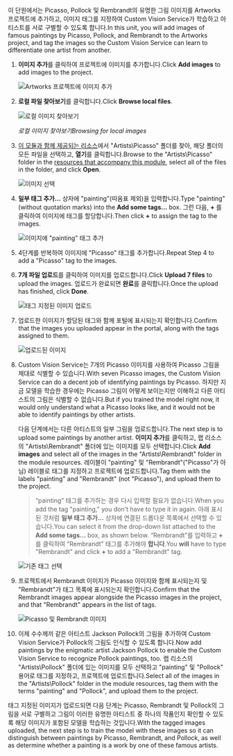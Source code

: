 <span data-ttu-id="1a646-101">이 단원에서는 Picasso, Pollock 및 Rembrandt의 유명한 그림 이미지를 Artworks 프로젝트에 추가하고, 이미지 태그를 지정하여 Custom Vision Service가 학습하고 아티스트를 서로 구별할 수 있도록 합니다.</span><span class="sxs-lookup"><span data-stu-id="1a646-101">In this unit, you will add images of famous paintings by Picasso, Pollock, and Rembrandt to the Artworks project, and tag the images so the Custom Vision Service can learn to differentiate one artist from another.</span></span>
  
1. <span data-ttu-id="1a646-102">**이미지 추가**를 클릭하여 프로젝트에 이미지를 추가합니다.</span><span class="sxs-lookup"><span data-stu-id="1a646-102">Click **Add images** to add images to the project.</span></span>

    ![Artworks 프로젝트에 이미지 추가](../media-draft/2-portal-click-add-images.png)

1. <span data-ttu-id="1a646-104">**로컬 파일 찾아보기**를 클릭합니다.</span><span class="sxs-lookup"><span data-stu-id="1a646-104">Click **Browse local files**.</span></span>

    ![로컬 이미지 찾아보기](../media-draft/2-portal-click-browse-local-files.png)

    <span data-ttu-id="1a646-106">_로컬 이미지 찾아보기_</span><span class="sxs-lookup"><span data-stu-id="1a646-106">_Browsing for local images_</span></span> 
 
1. <span data-ttu-id="1a646-107">[이 모듈과 함께 제공되는 리소스](https://a4r.blob.core.windows.net/public/cvs-resources.zip)에서 "Artists\Picasso" 폴더를 찾아, 해당 폴더의 모든 파일을 선택하고, **열기**를 클릭합니다.</span><span class="sxs-lookup"><span data-stu-id="1a646-107">Browse to the "Artists\Picasso" folder in the [resources that accompany this module](https://a4r.blob.core.windows.net/public/cvs-resources.zip), select all of the files in the folder, and click **Open**.</span></span>

    ![이미지 선택](../media-draft/2-fe-browse-picasso-01.png)

1. <span data-ttu-id="1a646-109">**일부 태그 추가...** 상자에 "painting"(따옴표 제외)을 입력합니다.</span><span class="sxs-lookup"><span data-stu-id="1a646-109">Type "painting" (without quotation marks) into the **Add some tags...** box.</span></span> <span data-ttu-id="1a646-110">그런 다음, **+** 를 클릭하여 이미지에 태그를 할당합니다.</span><span class="sxs-lookup"><span data-stu-id="1a646-110">Then click **+** to assign the tag to the images.</span></span>

    ![이미지에 "painting" 태그 추가](../media-draft/2-portal-add-tags-01.png)

1. <span data-ttu-id="1a646-112">4단계를 반복하여 이미지에 "Picasso" 태그를 추가합니다.</span><span class="sxs-lookup"><span data-stu-id="1a646-112">Repeat Step 4 to add a "Picasso" tag to the images.</span></span>

1. <span data-ttu-id="1a646-113">**7개 파일 업로드**를 클릭하여 이미지를 업로드합니다.</span><span class="sxs-lookup"><span data-stu-id="1a646-113">Click **Upload 7 files** to upload the images.</span></span> <span data-ttu-id="1a646-114">업로드가 완료되면 **완료**를 클릭합니다.</span><span class="sxs-lookup"><span data-stu-id="1a646-114">Once the upload has finished, click **Done**.</span></span>

    ![태그 지정된 이미지 업로드](../media-draft/2-upload-picasso-images.png)

1. <span data-ttu-id="1a646-116">업로드한 이미지가 할당된 태그와 함께 포털에 표시되는지 확인합니다.</span><span class="sxs-lookup"><span data-stu-id="1a646-116">Confirm that the images you uploaded appear in the portal, along with the tags assigned to them.</span></span>

    ![업로드된 이미지](../media-draft/2-portal-tagged-01.png)

1. <span data-ttu-id="1a646-118">Custom Vision Service는 7개의 Picasso 이미지를 사용하여 Picasso 그림을 제대로 식별할 수 있습니다.</span><span class="sxs-lookup"><span data-stu-id="1a646-118">With seven Picasso images, the Custom Vision Service can do a decent job of identifying paintings by Picasso.</span></span> <span data-ttu-id="1a646-119">하지만 지금 모델을 학습한 경우에는 Picasso 그림이 어떻게 보이는지만 이해하고 다른 아티스트의 그림은 식별할 수 없습니다.</span><span class="sxs-lookup"><span data-stu-id="1a646-119">But if you trained the model right now, it would only understand what a Picasso looks like, and it would not be able to identify paintings by other artists.</span></span>

    <span data-ttu-id="1a646-120">다음 단계에서는 다른 아티스트의 일부 그림을 업로드합니다.</span><span class="sxs-lookup"><span data-stu-id="1a646-120">The next step is to upload some paintings by another artist.</span></span> <span data-ttu-id="1a646-121">**이미지 추가**를 클릭하고, 랩 리소스의 "Artists\Rembrandt" 폴더에 있는 이미지를 모두 선택합니다.</span><span class="sxs-lookup"><span data-stu-id="1a646-121">Click **Add images** and select all of the images in the "Artists\Rembrandt" folder in the module resources.</span></span> <span data-ttu-id="1a646-122">레이블이 "painting" 및 "Rembrandt"("Picasso"가 아님) 레이블로 태그를 지정하고 프로젝트에 업로드합니다.</span><span class="sxs-lookup"><span data-stu-id="1a646-122">Tag them with the labels "painting" and "Rembrandt" (not "Picasso"), and upload them to the project.</span></span>

    > <span data-ttu-id="1a646-123">“painting” 태그를 추가하는 경우 다시 입력할 필요가 없습니다.</span><span class="sxs-lookup"><span data-stu-id="1a646-123">When you add the tag "painting," you don't have to type it in again.</span></span> <span data-ttu-id="1a646-124">아래 표시된 것처럼 **일부 태그 추가...** 상자에 연결된 드롭다운 목록에서 선택할 수 있습니다.</span><span class="sxs-lookup"><span data-stu-id="1a646-124">You can select it from the drop-down list attached to the **Add some tags...** box, as shown below.</span></span> <span data-ttu-id="1a646-125">“Rembrandt”를 입력하고 **+** 를 클릭하여 “Rembrandt” 태그를 추가해야 **합니다**.</span><span class="sxs-lookup"><span data-stu-id="1a646-125">You **will** have to type "Rembrandt" and click **+** to add a "Rembrandt" tag.</span></span>

    ![기존 태그 선택](../media-draft/2-select-painting-tag.png)

1. <span data-ttu-id="1a646-127">프로젝트에서 Rembrandt 이미지가 Picasso 이미지와 함께 표시되는지 및 "Rembrandt"가 태그 목록에 표시되는지 확인합니다.</span><span class="sxs-lookup"><span data-stu-id="1a646-127">Confirm that the Rembrandt images appear alongside the Picasso images in the project, and that "Rembrandt" appears in the list of tags.</span></span>

    ![Picasso 및 Rembrandt 이미지](../media-draft/2-portal-tagged-02.png)

1. <span data-ttu-id="1a646-129">이제 수수께끼 같은 아티스트 Jackson Pollock의 그림을 추가하여 Custom Vision Service가 Pollock의 그림도 인식할 수 있도록 합니다.</span><span class="sxs-lookup"><span data-stu-id="1a646-129">Now add paintings by the enigmatic artist Jackson Pollock to enable the Custom Vision Service to recognize Pollock paintings, too.</span></span> <span data-ttu-id="1a646-130">랩 리소스의 "Artists\Pollock" 폴더에 있는 이미지를 모두 선택하고 "painting" 및 "Pollock" 용어로 태그를 지정하고, 프로젝트에 업로드합니다.</span><span class="sxs-lookup"><span data-stu-id="1a646-130">Select all of the images in the "Artists\Pollock" folder in the module resources, tag them with the terms "painting" and "Pollock", and upload them to the project.</span></span>

<span data-ttu-id="1a646-131">태그 지정된 이미지가 업로드되면 다음 단계는 Picasso, Rembrandt 및 Pollock의 그림을 서로 구별하고 그림이 이러한 유명한 아티스트 중 하나의 작품인지 확인할 수 있도록 해당 이미지가 포함된 모델을 학습하는 것입니다.</span><span class="sxs-lookup"><span data-stu-id="1a646-131">With the tagged images uploaded, the next step is to train the model with these images so it can distinguish between paintings by Picasso, Rembrandt, and Pollock, as well as determine whether a painting is a work by one of these famous artists.</span></span>